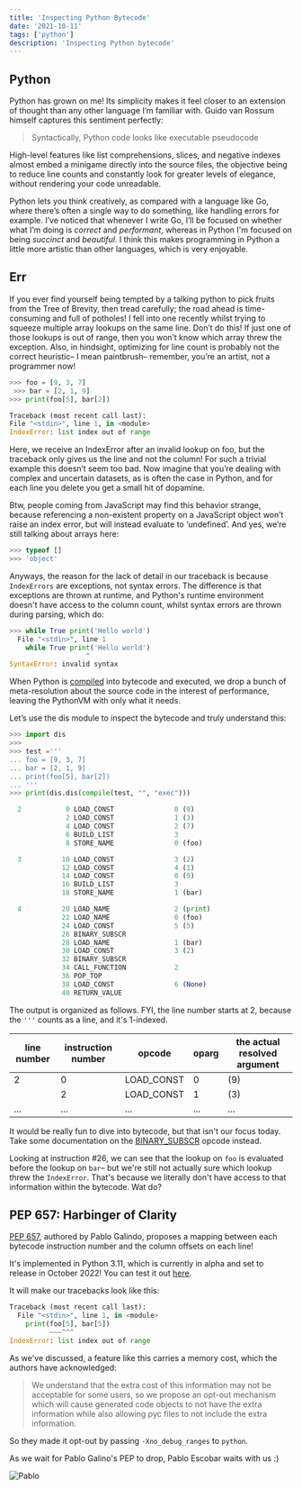 ```yaml
---
title: 'Inspecting Python Bytecode'
date: '2021-10-11'
tags: ['python']
description: 'Inspecting Python bytecode'
---
```


## Python

Python has grown on me! Its simplicity makes it feel closer to an extension of thought than any other language I’m familiar with. Guido van Rossum himself captures this sentiment perfectly:

> Syntactically, Python code looks like executable pseudocode

High-level features like list comprehensions, slices, and negative indexes almost embed a minigame directly into the source files, the objective being to reduce line counts and constantly look for greater levels of elegance, without rendering your code unreadable.

Python lets you think creatively, as compared with a language like Go, where there’s often a single way to do something, like handling errors for example. I’ve noticed that whenever I write Go, I’ll be focused on whether what I’m doing is _correct_ and _performant_, whereas in Python I'm focused on being _succinct_ and _beautiful_. I think this makes programming in Python a little more artistic than other languages, which is very enjoyable.

## Err

If you ever find yourself being tempted by a talking python to pick fruits from the Tree of Brevity, then tread carefully; the road ahead is time-consuming and full of potholes! I fell into one recently whilst trying to squeeze multiple array lookups on the same line. Don’t do this! If just one of those lookups is out of range, then you won’t know which array threw the exception. Also, in hindsight, optimizing for line count is probably not the correct heuristic– I mean paintbrush– remember, you’re an artist, not a programmer now!

```py
>>> foo = [9, 3, 7]
 >>> bar = [2, 1, 9]
>>> print(foo[5], bar[2])

Traceback (most recent call last):
File "<stdin>", line 1, in <module>
IndexError: list index out of range
```

Here, we receive an IndexError after an invalid lookup on foo, but the traceback only gives us the line and not the column! For such a trivial example this doesn’t seem too bad. Now imagine that you’re dealing with complex and uncertain datasets, as is often the case in Python, and for each line you delete you get a small hit of dopamine.

Btw, people coming from JavaScript may find this behavior strange, because referencing a non-existent property on a JavaScript object won’t raise an index error, but will instead evaluate to ‘undefined’. And yes, we’re still talking about arrays here:

```js
>>> typeof []
>>> 'object'
```

Anyways, the reason for the lack of detail in our traceback is because `IndexErrors` are exceptions, not syntax errors. The difference is that exceptions are thrown at runtime, and Python's runtime environment doesn't have access to the column count, whilst syntax errors are thrown during parsing, which do:

```py
>>> while True print('Hello world')
  File "<stdin>", line 1
    while True print('Hello world')
                   ^
SyntaxError: invalid syntax
```

When Python is [compiled](https://nedbatchelder.com/blog/201803/is_python_interpreted_or_compiled_yes.html) into bytecode and executed, we drop a bunch of meta-resolution about the source code in the interest of performance, leaving the PythonVM with only what it needs.

Let’s use the dis module to inspect the bytecode and truly understand this:

```py
>>> import dis
>>>
>>> test ='''
... foo = [9, 3, 7]
... bar = [2, 1, 9]
... print(foo[5], bar[2])
... '''
>>> print(dis.dis(compile(test, "", "exec")))

  2           0 LOAD_CONST               0 (9)
              2 LOAD_CONST               1 (3)
              4 LOAD_CONST               2 (7)
              6 BUILD_LIST               3
              8 STORE_NAME               0 (foo)

  3          10 LOAD_CONST               3 (2)
             12 LOAD_CONST               4 (1)
             14 LOAD_CONST               0 (9)
             16 BUILD_LIST               3
             18 STORE_NAME               1 (bar)

  4          20 LOAD_NAME                2 (print)
             22 LOAD_NAME                0 (foo)
             24 LOAD_CONST               5 (5)
             26 BINARY_SUBSCR
             28 LOAD_NAME                1 (bar)
             30 LOAD_CONST               3 (2)
             32 BINARY_SUBSCR
             34 CALL_FUNCTION            2
             36 POP_TOP
             38 LOAD_CONST               6 (None)
             40 RETURN_VALUE
```

The output is organized as follows. FYI, the line number starts at 2, because the `'''` counts as a line, and it's 1-indexed.

| line number | instruction number | opcode     | oparg | the actual resolved argument |
| ----------- | ------------------ | ---------- | ----- | ---------------------------- |
| 2           | 0                  | LOAD_CONST | 0     | (9)                          |
|             | 2                  | LOAD_CONST | 1     | (3)                          |
| ...         | ...                | ...        | ...   | ...                          |

It would be really fun to dive into bytecode, but that isn't our focus today. Take some documentation on the [BINARY_SUBSCR](https://docs.python.org/3/library/dis.html#opcode-BINARY_SUBSCR) opcode instead.

Looking at instruction #26, we can see that the lookup on `foo` is evaluated before the lookup on `bar`– but we're still not actually sure which lookup threw the `IndexError`. That's because we literally don't have access to that information within the bytecode. Wat do?

## PEP 657: Harbinger of Clarity

[PEP 657](https://www.python.org/dev/peps/pep-0657/), authored by Pablo Galindo, proposes a mapping between each bytecode instruction number and the column offsets on each line!

It's implemented in Python 3.11, which is currently in alpha and set to release in October 2022! You can test it out [here](https://github.com/python/cpython).

It will make our tracebacks look like this:

```py
Traceback (most recent call last):
  File "<stdin>", line 1, in <module>
    print(foo[5], bar[5])
          ~~~^^^
IndexError: list index out of range
```

As we've discussed, a feature like this carries a memory cost, which the authors have acknowledged:

> We understand that the extra cost of this information may not be acceptable for some users, so we propose an opt-out mechanism which will cause generated code objects to not have the extra information while also allowing pyc files to not include the extra information.

So they made it opt-out by passing `-Xno_debug_ranges` to `python`.

As we wait for Pablo Galino's PEP to drop, Pablo Escobar waits with us :)

![Pablo](pablowait.gif)

